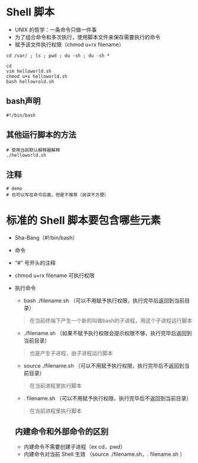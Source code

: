 # Shell 脚本
* UNIX 的哲学：一条命令只做一件事
* 为了组合命令和多次执行，使用脚本文件来保存需要执行的命令
* 赋予该文件执行权限（chmod u+rx filename）

```
cd /var/ ; ls ; pwd ; du -sh ; du -sh *

cd
vim helloworld.sh
chmod u+x helloworld.sh
bash hellowrold.sh
```

## bash声明
```
#!/bin/bash
```

## 其他运行脚本的方法
```
# 使用当前默认解释器解释
./helloworld.sh
```

## 注释
```
# demo
# 也可以写在命令后面，但是不推荐（阅读不方便）
```

# 标准的 Shell 脚本要包含哪些元素
* Sha-Bang（#!/bin/bash）
* 命令
* “#” 号开头的注释
* chmod u+rx filename 可执行权限
* 执行命令
  * bash ./filename.sh （可以不用赋予执行权限，执行完毕后返回到当前目录）
  > 在当前终端下产生一个新的叫做bash的子进程，用这个子进程运行脚本
  * ./filename.sh （如果不赋予执行权限会提示权限不够，执行完毕后返回到当前目录）
  > 也是产生子进程，由子进程运行脚本
  * source ./filename.sh （可以不用赋予执行权限，执行完毕后不返回到当前目录）
  > 在当前进程里执行脚本
  * . filename.sh （可以不用赋予执行权限，执行完毕后不返回到当前目录）
  > 在当前进程里执行脚本

  ## 内建命令和外部命令的区别
  * 内建命令不需要创建子进程（ex cd，pwd）
  * 内建命令对当前 Shell 生效 （source ./filename.sh，. filename.sh ）
